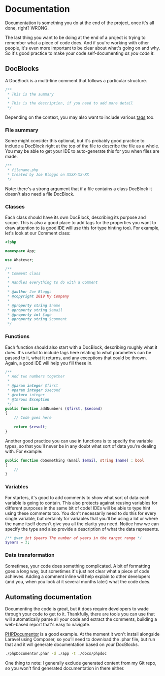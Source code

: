 # Documentation

Documentation is something you do at the end of the project, once it's all done, right? WRONG.

The last thing you want to be doing at the end of a project is trying to remember what a piece of code does. And if you're working with other people, it's even more important to be clear about what's going on and why. So it's good practice to make your code self-documenting *as you code it*.

## DocBlocks

A DocBlock is a multi-line comment that follows a particular structure.

```php
/**
 * This is the summary
 *
 * This is the description, if you need to add more detail 
 */
```

Depending on the context, you may also want to include various [tags](https://docs.phpdoc.org/guides/docblocks.html#tags) too.

### File summary

Some might consider this optional, but it's probably good practice to include a DocBlock right at the top of the file to describe the file as a whole. You may be able to get your IDE to auto-generate this for you when files are made.

```php
/**
 * filename.php
 * Created by Joe Bloggs on XXXX-XX-XX
 */
```

Note: there's a strong argument that if a file contains a class DocBlock it doesn't also need a file DocBlock.

### Classes

Each class should have its own DocBlock, describing its purpose and scope. This is also a good place to add tags for the properties you want to draw attention to (a good IDE will use this for type hinting too). For example, let's look at our Comment class:

```php
<?php

namespace App;

use Whatever;

/**
 * Comment class
 * 
 * Handles everything to do with a Comment
 * 
 * @author Joe Bloggs
 * @copyright 2019 My Company
 *
 * @property string $name
 * @property string $email
 * @property int $age
 * @property string $comment 
 */
```

### Functions

Each function should also start with a DocBlock, describing roughly what it does. It's useful to include tags here relating to what parameters can be passed to it, what it returns, and any exceptions that could be thrown. Again, a good IDE will help you fill these in.

```php
/**
 * Add two numbers together
 *
 * @param integer $first
 * @param integer $second
 * @return integer
 * @throws Exception
 */
public function addNumbers ($first, $second)
{
    // Code goes here
    
    return $result;
}
```

Another good practice you can use in functions is to specify the variable types, so that you'll never be in any doubt what sort of data you're dealing with. For example:

```php
public function doSomething (Email $email, string $name) : bool
{
    //
}
```

### Variables

For starters, it's good to add comments to show what sort of data each variable is going to contain. This also protects against reusing variables for different purposes in the same bit of code! IDEs will be able to type hint using these comments too. You don't necessarily need to do this for every single variable, but certainly for variables that you'll be using a lot or where the name itself doesn't give you all the clarity you need. Notice how we can specify the type and also provide a description of what the data represents.

```php
/** @var int $years The number of years in the target range */
$years = 3;
```

### Data transformation

Sometimes, your code does something complicated. A bit of formatting goes a long way, but sometimes it's just not clear what a piece of code achieves. Adding a comment inline will help explain to other developers (and you, when you look at it several months later) what the code does.

## Automating documentation

Documenting the code is great, but it does require developers to wade through your code to get to it. Thankfully, there are tools you can use that will automatically parse all your code and extract the comments, building a web-based report that's easy to navigate.

[PHPDocumentor](https://phpdoc.org/) is a good example. At the moment it won't install alongside Laravel using Composer, so you'll need to download the .phar file, but run that and it will generate documentation based on your DocBlocks.

```bash
./phpDocumentor.phar -d ./app -t ./docs/phpdoc
```

One thing to note: I generally exclude generated content from my Git repo, so you won't find generated documentation in there either.
